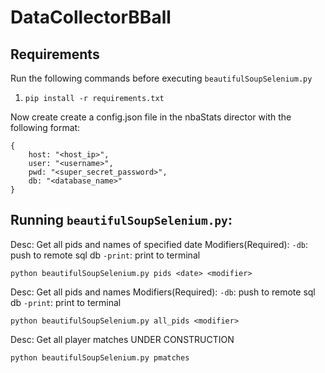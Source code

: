 # DataCollectorBBall

## Requirements

Run the following commands before executing `beautifulSoupSelenium.py`

1. `pip install -r requirements.txt`

Now create create a config.json file in the nbaStats director with the following format:

```
{
    host: "<host_ip>",
    user: "<username>",
    pwd: "<super_secret_password>",
    db: "<database_name>"
}
```

## Running `beautifulSoupSelenium.py`:

Desc: Get all pids and names of specified date
Modifiers(Required):
`-db`: push to remote sql db
`-print`: print to terminal

`python beautifulSoupSelenium.py pids <date> <modifier>`

Desc: Get all pids and names
Modifiers(Required):
`-db`: push to remote sql db
`-print`: print to terminal

`python beautifulSoupSelenium.py all_pids <modifier>`

Desc: Get all player matches
UNDER CONSTRUCTION

`python beautifulSoupSelenium.py pmatches`